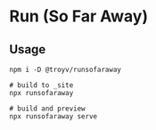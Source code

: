 # Run (So Far Away)

## Usage

```shell
npm i -D @troyv/runsofaraway

# build to _site
npx runsofaraway

# build and preview
npx runsofaraway serve
```
